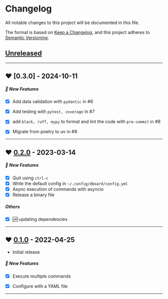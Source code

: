 # Changelog

All notable changes to this project will be documented in this file.

The format is based on [Keep a Changelog](https://keepachangelog.com/en/1.0.0/),
and this project adheres to [Semantic Versioning](https://semver.org/spec/v2.0.0.html).


## [Unreleased]


--------------------------------------------------------------------------------

## ❤️ [0.3.0] - 2024-10-11

##### 🚀 New Features
* [x] Add data validation with `pydantic` in #6
* [x] Add testing with `pytest, coverage` in #7
* [x] add `black, ruff, mypy` to format and lint the code with `pre-commit` in #8
* [x] Migrate from poetry to uv in #9


--------------------------------------------------------------------------------

## ❤️ [0.2.0] - 2023-03-14

##### 🚀 New Features
* [x] Quit using `ctrl-c`
* [x] Write the default config in `~/.config/dboard/config.yml`
* [x] Async execution of commands with asyncio
* [x] Release a binary file

##### Others
* [x] 🆙 updating dependencies


--------------------------------------------------------------------------------

## ❤️ [0.1.0] - 2022-04-25

- Initial release

##### 🚀 New Features
* [x] Execute multiple commands
* [x] Configure with a YAML file


--------------------------------------------------------------------------------

[Unreleased]: https://github.com/marcelofpfelix/dboard/compare/v0.3.0...HEAD
[0.2.0]: https://github.com/marcelofpfelix/dboard/releases/tag/v0.3.0
[0.2.0]: https://github.com/marcelofpfelix/dboard/releases/tag/v0.2.0
[0.1.0]: https://github.com/marcelofpfelix/dboard/releases/tag/v0.1.0
